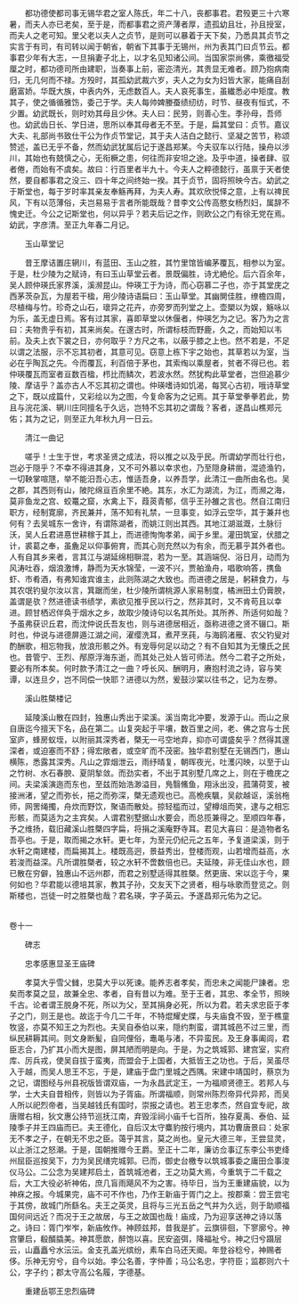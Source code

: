 <!-- { "loadSidebar": true } -->
　　都功德使都司事无锡华君之室人陈氏，年二十八，丧都事君。君殁更三十六寒暑，而夫人亦已老矣，至于是，而都事君之资产薄者厚，遗孤幼且壮，孙且授室，而夫人之老可知。里父老以夫人之贞节，是则可以暴着于天下矣，乃悉具其贞节之实言于有司，有司转以闻于朝省，朝省下其事于无锡州，州为表其门曰贞节云。都事君少年有大志，一旦捐妻子北上，以才名见知诸公间。当国家崇尚佛，乘徼福受厘之时，都功德司所由建职，当奏事上前，密迩清光，其贵显无难者。顾乃抱病南归，无几何而不禄。方殁时，其孤幼武裁六岁，夫人之为女为妇皆大家，能痛自刮磨富娇。华既大族，中表内外，无虑数百人。夫人哀死事生，虽纎悉必中矩度。教其子，使之循循雅饬，委己于学。夫人每帅婢媵蚕绩纫纺，时节、昼夜有恒式，不少置。幼武既长，则时劝其母且少休。夫人曰：民劳，则善心生。季孙母，吾师也。幼武齿日长、学日进，思所以奉其母者无不至。于是，扁其堂曰：贞节。嘉议大夫、礼部尚书致仕干公为作贞节堂记，其于夫人洁白之懿行、坚凝之苦节，称颂赞述，盖已无乎不备，然而幼武犹属后记于遂昌郑某。今夫驭车以行陆，操舟以涉川，其始也有兢慎之心，无衔橛之患，何往而非安坦之途。及乎中道，操者肆、驭者倦，而始有不虞矣。故曰：行百里者半九十。今夫人之粹德懿行，虽禀于天者使然，要自都事君之没三、四十年之间终始一揆。其于贞节，固将照映今古。幼武之于斯堂也，每于岁时率其亲友奉觞再拜，为夫人寿。其欢欣悦怿之意，上有以禆民风，下有以范薄俗，夫岂易易于言者所能既哉？昔李文公传高愍女杨烈妇，属辞不愧史迁。今公之记斯堂也，何以异乎？若夫后记之作，则欧公之门有徐无党在焉。幼武，字彦清。至正九年春二月记。

　　玉山草堂记

　　昔王摩诘置庄辋川，有蓝田、玉山之胜，其竹里馆皆编茅覆瓦，相参以为室。于是，杜少陵为之赋诗，有曰玉山草堂云者。景既偏胜，诗尤絶伦。后六百余年，吴人顾仲瑛氏家界溪，溪濒昆山。仲瑛工于为诗，而心窃慕二子也，亦于其堂庑之西茅茨杂瓦，为屋若干楹，用少陵诗语扁曰：玉山草堂。其幽閴佳胜，缭檐四周，尽植梅与竹。珍奇之山石，瓌异之花卉，亦旁罗而列堂之上。壶槊以为娱，觞咏以为乐，盖无虚日焉。客有过其家，喜即草堂以休偃者，仲瑛乞为之记。客乃为之言曰：夫物贵乎有初，其来尚矣。在邃古时，所谓标枝而野鹿，久之，而始知以韦前。及夫上衣下裳之日，亦何取乎？方尺之韦，以蔽乎膝之上也。然不若是，不足以谓之法服，示不忘其初者，其意可见。窃意上栋下宇之始也，其草若以为室，当必在乎陶瓦之先。今而覆瓦，利百倍于茅也，其索绹以乘屋者，贫者不得已也。若仲瑛覆瓦而室者亘数百楹，栉比而鳞次，若波水然。然犹构此草堂者，岂但追慕少陵、摩诘乎？盖亦古人不忘其初之谓也。仲瑛嗜诗如饥渴，每冥心古初，哦诗草堂之下，既以成篇什，又彩绘以为之图，今复命客为之记焉。其于草堂拳拳若此，势且与浣花溪、辋川庄同擅名于久远，岂特不忘其初之谓哉？客者，遂昌山樵郑元佑；其为之记，则至正九年秋九月一日云。

　　清江一曲记

　　嗟乎！士生于世，考求圣贤之成法，将以推之以及乎民。所谓幼学而壮行也，岂必于隠乎？不幸不得进其身，又不可外慕以幸求也，乃至隠身耕凿，混迹渔钓，一切鞅掌喧豗，举不能汨吾心志，惟适吾身，以养吾学，此清江一曲所由名也。吴之郡，其西则有山，陂陀绵亘百余里不絶。其东，水汇为湖流，为江，而濒之海，莫非鱼龙之宫、蛟鼍之窟，水禽上下，葭菼青郁，信乎王孙雒之言也。然自江南归职方，经制寛廓，齐民兼并，荡不知有礼禁，一旦事变，如浮云空华，其于兼幷也何有？去吴城东一舍许，有谓陈湖者，而姚江则出其西。其地江湖滋溉，土脉衍沃，吴人丘君进惪世耕稼于其上，而进德恂恂孝弟，闻于乡里。灌田筑室，伏腊之计，裘葛之奉，虽麁足以仰事俯育，而其心则充然以为有余，而无慕乎其外者也。人有自其乡来者，言其江与湖延绵相聨混，若为一至。其涵端倪、浴日月，动而为风涛吐吞，烟浪激博，静而为天水锦莹，一波不兴，贾舶渔舟，唱歌响答，携鱼虾、市肴酒，有弗知谁宾谁主，此则陈湖之大致也。而进德之居是，躬耕食力，与其农氓钓叟尔汝以言，箕踞而坐，杜少陵所谓桃源人家易制度，橘洲田土仍膏腴，盖谓是欤？然进德读书绩学，素欲见推乎民以行之，然非其时，又不肯苟且以幸进。顾甘栖迟伴奂于烟水之乡，故取少陵诗句以名其所处。其所养、所适何如哉？予虽弗获识丘君，而沈仲说氏吾友也，则与进德居相近，亟称进德之贤不辍口。斯时也，仲说与进德屏遁江湖之间，濯缨洗耳，煮芹烹莼，与海鸥渚雁、农父钓叟对酌酬歌，相忘物我，放浪形骸之外。有宠辱何足以动之？有不自知其为无懐氏之民也。昔管宁、王烈、邴原浮海东逝，而其处己处人皆可师法。然今二君子之所处，要必有所本矣。何时款予清江之一曲？呼长风、酬明月，赓抱村流之诗，容与笑谭，以连旦夕，岂不同偿一快耶？进德以为然，爰鼓沙棠以往书之，记为左劵。

　　溪山胜槩楼记

　　延陵溪山散在四封，独惠山秀出于梁溪。溪当南北冲要，发源于山。而山之泉自唐迄今擅天下名，品在第二。山复突起于平壤，数百里之间，老、佛之宫与士民室庐，蜂房蚁垤，以附丽其深秀者，槩无一弓空地弃，抑亦可谓盛矣乎？然得其邃深者，或迫塞而不舒；得宏敞者，或空旷而不茂密。独华君别墅在无锡西门，惠山横陈，悉露其深秀。凡山之霏烟泄云，雨纾晴复，朝晖夜光，吐濩闪映，以至于山之竹树、水石春腴、夏阴揫敛。而劲实者，不出于其别墅几席之上，则在于檐庑之间。夫梁溪演迤而东也，至兹而始浩渺溢目，鳬翳鯈鱼，翔泳出没，菰蒲荷芰，被接洲渚，望之而弥长，挹之而弥深，槩无遗观也已。高桅疾颿，吴歈越讴，溪翁柂师，网罟绳擉，舟炊而野饮，聚语而散处。掠轻槛而过，望樽俎而笑，逮与之相忘形骸，而莫适为之主宾矣。人谓君别墅据山水要会，而总揽兼得之。至顺四年春，予之维扬，载旧藏溪山胜槩四字扁，将捐之溪庵野寺耳。君见大喜曰：是造物者名吾亭也。于是，取而揭之水轩。更七年，为至元仍纪元之五年，予复道梁溪，则于水轩之南建楼，而扁揭其上。楼既高迥，景益秀出，登楼而观，山若增而益高，水若浚而益深。凡所谓胜槩者，较之水轩不啻数倍也已。夫延陵，非无佳山水也，顾已散在穷僻，独惠山不远州郡，而君之别墅适得其胜槩。然更唐、宋以迄于今，果何如也？华君能以德培其家，教其子孙，交友天下之贤者，相与咏歌而登览之。则斯楼也，岂徒一时之胜槩也哉？君名瑛，字子英云。予遂昌郑元佑为之记。  
　 

卷十一

　　碑志

　　忠孝感惠显圣王庙碑

　　孝莫大乎雪父雠，忠莫大乎以死谏。能养志者孝矣，而忠未之闻能尸諌者。忠矣而孝莫之显，故兼全忠、孝者，自有昔以为难。至于王者，其忠、孝全节，照映千古。论者谓王脱身不死，所以为父，至其捐身必死，所以为君。若夫求忠臣于孝子之门，则王是也。故迄于今几二千年，不特焜耀史牒，与夫庙食不毁，至于樵童牧竖，亦莫不知王之为烈也。夫吴自泰伯以来，隠约荆蛮，谓其城邑不过三里，而纵民耕耨其间。则文身断髪，自同俚俗，鼃黾与渚，不异蛮民。及王身事阖闾，君臣志合，乃扩其小而大是图，屏其陋而明是向。于是，为之筑城郭、建宫室，实府库、厉兵戎，使吴自拔于蛮夷，而盟会于上国者，大抵皆王之功也。于后，吴虽尽入于越，而吴人思王不忘，于是，建庙于盘门里城之西隅。宋建中靖国时，蔡京为之记，谓图经与州县祝版皆谓双庙，一为永昌武定王，一为福顺贤德王。若邦人与学，士大夫自昔相传，则皆以为子胥庙。所谓福顺，则常州陈烈帝异代异邦，而吴人所以祀烈帝者，当吴越钱氏有国时，崇报之请也。若王忠孝杰，然自宜专祀，故唐赠右相，狄文惠公持节巡抚江南，弃毁淫祠小庙千七百所，独存夏禹、泰伯、延陵季子并王四庙而已。夫王德化，自后汉太守麋豹按行境内，其功曹唐景曰：处家无不孝之子，在朝无不忠之臣。蔼乎其言，莫之尚也。皇元大德三年，王尝显灵，以止浙江之怒潮。于是，国朝推赠今王爵。至正十二年，廉访佥事辽东李公书吏绛州屈臣巡按吴下，力为吴民缮完城郭。已而，御史台檄专以筑城事委之庸田佥事浚仪马公。二公念为吴建邦启土，首筑城池者，王之功莫大焉，今重筑于二千载之后，大工大役必祈神佑，庶几盲雨飓风不为之害。待毕日，当为王重建庙貌，以为神庥之报。今城果完，庙不可不作也，乃作王新庙于胥门之上。按郡乘：尝王尝宅于其傍，故城门所繇名。夫王之英灵，且将与三光五岳之气并为久远，则于助顺福国何间远近？而况于王之故居，与王之故国也哉！庙成，乃为迎享送神之诗以落之。诗曰：胥门岝岝，新庙攸作。神顾兹邦，昔我是扩。云旗徘徊，下寥廓兮。神宫肇启，殽醑膬美。神其愿歆，醉饱以喜。民安盗弭，降福祉兮。神之归兮蹑层云，山矗矗兮水沄沄。金支孔盖光缤纷，素车白马还天阍。年登谷稔兮，神赐者侈。乐神无穷兮，自今以始。李公名善，字仲善；马公名忠，字符臣；监郡则六十公，字子约；郡太守高公名履，字德基。

　　重建岳鄂王忠烈庙碑

